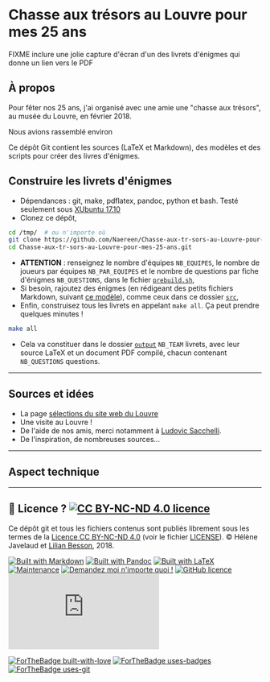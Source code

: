 # Chasse aux trésors au Louvre pour mes 25 ans

FIXME inclure une jolie capture d'écran d'un des livrets d'énigmes qui donne un lien vers le PDF

## À propos

Pour fêter nos 25 ans, j'ai organisé avec une amie une "chasse aux trésors", au musée du Louvre, en février 2018.

Nous avions rassemblé environ

Ce dépôt Git contient les sources (LaTeX et Markdown), des modèles et des scripts pour créer des livres d'énigmes.

## Construire les livrets d'énigmes
- Dépendances : git, make, pdflatex, pandoc, python et bash. Testé seulement sous [XUbuntu 17.10](https://xubuntu.org/getxubuntu/)
- Clonez ce dépôt,
```bash
cd /tmp/  # ou n'importe où
git clone https://github.com/Naereen/Chasse-aux-tr-sors-au-Louvre-pour-mes-25-ans.git
cd Chasse-aux-tr-sors-au-Louvre-pour-mes-25-ans.git
```
- **ATTENTION** : renseignez le nombre d'équipes `NB_EQUIPES`, le nombre de joueurs par équipes `NB_PAR_EQUIPES` et le nombre de questions par fiche d'énigmes `NB_QUESTIONS`, dans le fichier [`prebuild.sh`](prebuild.sh),
- Si besoin, rajoutez des énigmes (en rédigeant des petits fichiers Markdown, suivant [ce modèle](template.md)), comme ceux dans ce dossier [`src`](src/),
- Enfin, construisez tous les livrets en appelant `make all`. Ça peut prendre quelques minutes !
```bash
make all
```
- Cela va constituer dans le dossier [`output`](output/) `NB_TEAM` livrets, avec leur source LaTeX et un document PDF compilé, chacun contenant `NB_QUESTIONS` questions.

----

## Sources et idées
- La page [sélections du site web du Louvre](http://www.louvre.fr/selections)
- Une visite au Louvre !
- De l'aide de nos amis, merci notamment à [Ludovic Sacchelli](http://www.cmap.polytechnique.fr/~sacchelli/).
- De l'inspiration, de nombreuses sources...

----

## Aspect technique

----

## :scroll: Licence ? [![CC BY-NC-ND 4.0 licence](https://img.shields.io/github/license/Naereen/Chasse-aux-tr-sors-au-Louvre-pour-mes-25-ans.svg)](https://github.com/Naereen/Chasse-aux-tr-sors-au-Louvre-pour-mes-25-ans/blob/master/LICENSE)
Ce dépôt git et tous les fichiers contenus sont publiés librement sous les termes de la [Licence CC BY-NC-ND 4.0](http://creativecommons.org/licenses/by-nc-nd/4.0/) (voir le fichier [LICENSE](LICENSE)).
© Hélène Javelaud et [Lilian Besson](https://GitHub.com/Naereen), 2018.

[![Built with Markdown](https://img.shields.io/badge/Construit%20avec-Markdown-1abc9c.svg)](http://commonmark.org)
[![Built with Pandoc](https://img.shields.io/badge/Construit%20avec-Pandoc-1abc9c.svg)](https://pandoc.org)
[![Built with LaTeX](https://img.shields.io/badge/Construit%20avec-LaTeX-1abc9c.svg)](https://www.latex-project.org/)
[![Maintenance](https://img.shields.io/badge/Maintained%3F-yes-green.svg)](https://GitHub.com/Naereen/Chasse-aux-tr-sors-au-Louvre-pour-mes-25-ans/graphs/commit-activity)
[![Demandez moi n'importe quoi !](https://img.shields.io/badge/Demandez%20moi-n'%20importe%20quoi-1abc9c.svg)](https://GitHub.com/Naereen/ama.fr)
[![GitHub licence](https://img.shields.io/github/license/Naereen/Chasse-aux-tr-sors-au-Louvre-pour-mes-25-ans.svg)](https://github.com/Naereen/Chasse-aux-tr-sors-au-Louvre-pour-mes-25-ans/blob/master/LICENSE)
[![Analytics](https://ga-beacon.appspot.com/UA-38514290-17/github.com/Naereen/Chasse-aux-tr-sors-au-Louvre-pour-mes-25-ans/README.md?pixel)](https://GitHub.com/Naereen/Chasse-aux-tr-sors-au-Louvre-pour-mes-25-ans/)

[![ForTheBadge built-with-love](http://ForTheBadge.com/images/badges/built-with-love.svg)](https://GitHub.com/Naereen/)
[![ForTheBadge uses-badges](http://ForTheBadge.com/images/badges/uses-badges.svg)](http://ForTheBadge.com)
[![ForTheBadge uses-git](http://ForTheBadge.com/images/badges/uses-git.svg)](https://GitHub.com/)

